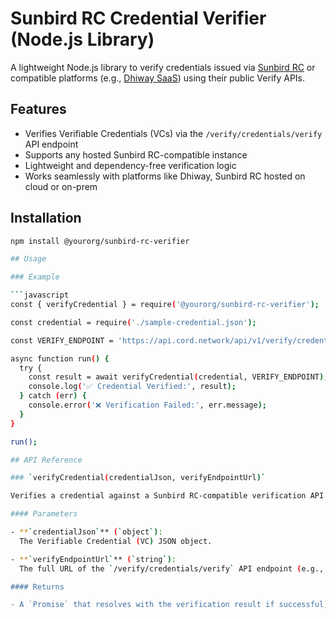 # Sunbird RC Credential Verifier (Node.js Library)

A lightweight Node.js library to verify credentials issued via [Sunbird RC](https://sunbirdrc.dev/) or compatible platforms (e.g., [Dhiway SaaS](https://cord.network/)) using their public Verify APIs.

## Features

- Verifies Verifiable Credentials (VCs) via the `/verify/credentials/verify` API endpoint
- Supports any hosted Sunbird RC-compatible instance
- Lightweight and dependency-free verification logic
- Works seamlessly with platforms like Dhiway, Sunbird RC hosted on cloud or on-prem

## Installation

```bash
npm install @yourorg/sunbird-rc-verifier

## Usage

### Example

```javascript
const { verifyCredential } = require('@yourorg/sunbird-rc-verifier');

const credential = require('./sample-credential.json');

const VERIFY_ENDPOINT = 'https://api.cord.network/api/v1/verify/credentials/verify'; // Replace with your Sunbird RC-compatible instance

async function run() {
  try {
    const result = await verifyCredential(credential, VERIFY_ENDPOINT);
    console.log('✅ Credential Verified:', result);
  } catch (err) {
    console.error('❌ Verification Failed:', err.message);
  }
}

run();

## API Reference

### `verifyCredential(credentialJson, verifyEndpointUrl)`

Verifies a credential against a Sunbird RC-compatible verification API.

#### Parameters

- **`credentialJson`** (`object`):  
  The Verifiable Credential (VC) JSON object.

- **`verifyEndpointUrl`** (`string`):  
  The full URL of the `/verify/credentials/verify` API endpoint (e.g., Dhiway's API).

#### Returns

- A `Promise` that resolves with the verification result if successful, or throws an error if verification fails.
